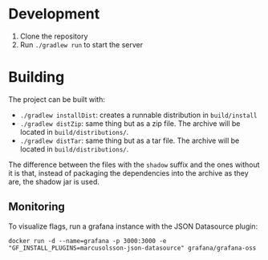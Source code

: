 # Development

1. Clone the repository
2. Run `./gradlew run` to start the server

# Building

The project can be built with:

- `./gradlew installDist`: creates a runnable distribution in `build/install`
- `./gradlew distZip`: same thing but as a zip file. The archive will be located in `build/distributions/`.
- `./gradlew distTar`: same thing but as a tar file. The archive will be located in `build/distributions/`.

The difference between the files with the `shadow` suffix and the ones without it is that, instead of packaging the dependencies into the
archive as they are, the shadow jar is used.


## Monitoring
To visualize flags, run a grafana instance with the JSON Datasource plugin:

```shell
docker run -d --name=grafana -p 3000:3000 -e "GF_INSTALL_PLUGINS=marcusolsson-json-datasource" grafana/grafana-oss
```